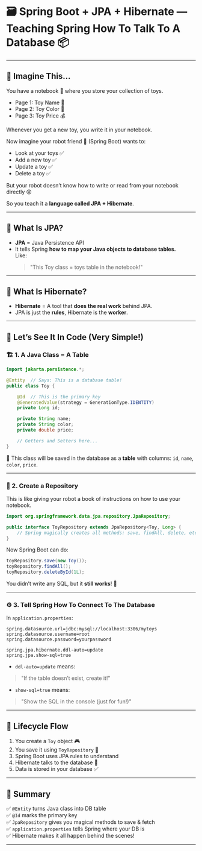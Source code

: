 # 🗃️ Spring Boot + JPA + Hibernate — Teaching Spring How To Talk To A Database 📦

---

## 🧒 Imagine This...

You have a notebook 📓 where you store your collection of toys.

- Page 1: Toy Name 🧸  
- Page 2: Toy Color 🌈  
- Page 3: Toy Price 💰

Whenever you get a new toy, you write it in your notebook.

Now imagine your robot friend 🤖 (Spring Boot) wants to:
- Look at your toys ✅  
- Add a new toy ✅  
- Update a toy ✅  
- Delete a toy ✅

But your robot doesn’t know how to write or read from your notebook directly 😟

So you teach it a **language called JPA + Hibernate**.

---

## 🧠 What Is JPA?

- **JPA** = Java Persistence API  
- It tells Spring **how to map your Java objects to database tables.**  
  Like:  
  > "This Toy class = toys table in the notebook!"

---

## 🧙 What Is Hibernate?

- **Hibernate** = A tool that **does the real work** behind JPA.  
- JPA is just the **rules**, Hibernate is the **worker**.

---

## 🧸 Let’s See It In Code (Very Simple!)

### 🏗️ 1. A Java Class = A Table

```java
import jakarta.persistence.*;

@Entity  // Says: This is a database table!
public class Toy {

    @Id  // This is the primary key
    @GeneratedValue(strategy = GenerationType.IDENTITY)
    private Long id;

    private String name;
    private String color;
    private double price;

    // Getters and Setters here...
}
```

🧠 This class will be saved in the database as a **table** with columns: `id`, `name`, `color`, `price`.

---

### 🧮 2. Create a Repository

This is like giving your robot a book of instructions on how to use your notebook.

```java
import org.springframework.data.jpa.repository.JpaRepository;

public interface ToyRepository extends JpaRepository<Toy, Long> {
    // Spring magically creates all methods: save, findAll, delete, etc.
}
```

Now Spring Boot can do:
```java
toyRepository.save(new Toy());
toyRepository.findAll();
toyRepository.deleteById(1L);
```

You didn’t write any SQL, but it **still works**! 🤯

---

### ⚙️ 3. Tell Spring How To Connect To The Database

In `application.properties`:

```properties
spring.datasource.url=jdbc:mysql://localhost:3306/mytoys
spring.datasource.username=root
spring.datasource.password=yourpassword

spring.jpa.hibernate.ddl-auto=update
spring.jpa.show-sql=true
```

- `ddl-auto=update` means:
> "If the table doesn’t exist, create it!"
- `show-sql=true` means:
> "Show the SQL in the console (just for fun!)"

---

## 🔁 Lifecycle Flow

1. You create a `Toy` object 🎮  
2. You save it using `ToyRepository` 💾  
3. Spring Boot uses JPA rules to understand  
4. Hibernate talks to the database 🧠  
5. Data is stored in your database ✅

---

## 📌 Summary

✅ `@Entity` turns Java class into DB table  
✅ `@Id` marks the primary key  
✅ `JpaRepository` gives you magical methods to save & fetch  
✅ `application.properties` tells Spring where your DB is  
✅ Hibernate makes it all happen behind the scenes!

---

